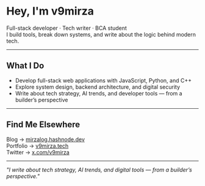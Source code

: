 # Hey, I'm v9mirza

Full-stack developer · Tech writer · BCA student  
I build tools, break down systems, and write about the logic behind modern tech.

---

## What I Do

- Develop full-stack web applications with JavaScript, Python, and C++
- Explore system design, backend architecture, and digital security
- Write about tech strategy, AI trends, and developer tools — from a builder’s perspective

---

## Find Me Elsewhere

Blog      → [mirzalog.hashnode.dev](https://mirzalog.hashnode.dev)  
Portfolio → [v9mirza.tech](https://v9mirza.com)  
Twitter   → [x.com/v9mirza](https://x.com/v9mirza)

---

*"I write about tech strategy, AI trends, and digital tools — from a builder’s perspective."*
